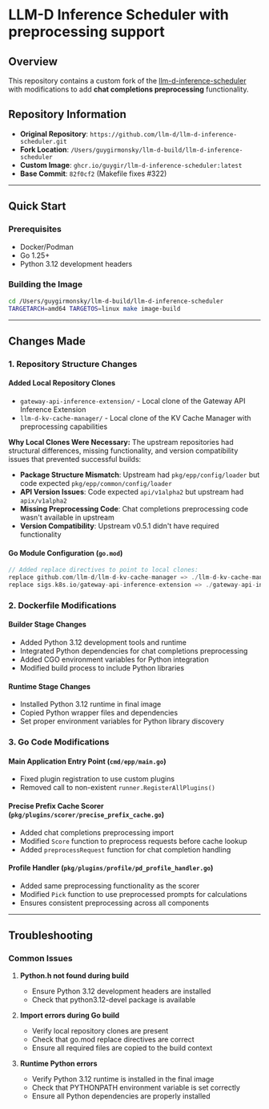 # LLM-D Inference Scheduler with preprocessing support

## Overview

This repository contains a custom fork of the [llm-d-inference-scheduler](https://github.com/llm-d/llm-d-inference-scheduler) with modifications to add **chat completions preprocessing** functionality.

## Repository Information

- **Original Repository**: `https://github.com/llm-d/llm-d-inference-scheduler.git`
- **Fork Location**: `/Users/guygirmonsky/llm-d-build/llm-d-inference-scheduler`
- **Custom Image**: `ghcr.io/guygir/llm-d-inference-scheduler:latest`
- **Base Commit**: `82f0cf2` (Makefile fixes #322)

---

## Quick Start

### Prerequisites
- Docker/Podman
- Go 1.25+
- Python 3.12 development headers

### Building the Image
```bash
cd /Users/guygirmonsky/llm-d-build/llm-d-inference-scheduler
TARGETARCH=amd64 TARGETOS=linux make image-build
```

---

## Changes Made

### 1. Repository Structure Changes

#### Added Local Repository Clones
- `gateway-api-inference-extension/` - Local clone of the Gateway API Inference Extension
- `llm-d-kv-cache-manager/` - Local clone of the KV Cache Manager with preprocessing capabilities

**Why Local Clones Were Necessary:**
The upstream repositories had structural differences, missing functionality, and version compatibility issues that prevented successful builds:

- **Package Structure Mismatch**: Upstream had `pkg/epp/config/loader` but code expected `pkg/epp/common/config/loader`
- **API Version Issues**: Code expected `api/v1alpha2` but upstream had `apix/v1alpha2`
- **Missing Preprocessing Code**: Chat completions preprocessing code wasn't available in upstream
- **Version Compatibility**: Upstream v0.5.1 didn't have required functionality

#### Go Module Configuration (`go.mod`)
```go
// Added replace directives to point to local clones:
replace github.com/llm-d/llm-d-kv-cache-manager => ./llm-d-kv-cache-manager
replace sigs.k8s.io/gateway-api-inference-extension => ./gateway-api-inference-extension
```

### 2. Dockerfile Modifications

#### Builder Stage Changes
- Added Python 3.12 development tools and runtime
- Integrated Python dependencies for chat completions preprocessing
- Added CGO environment variables for Python integration
- Modified build process to include Python libraries

#### Runtime Stage Changes
- Installed Python 3.12 runtime in final image
- Copied Python wrapper files and dependencies
- Set proper environment variables for Python library discovery

### 3. Go Code Modifications

#### Main Application Entry Point (`cmd/epp/main.go`)
- Fixed plugin registration to use custom plugins
- Removed call to non-existent `runner.RegisterAllPlugins()`

#### Precise Prefix Cache Scorer (`pkg/plugins/scorer/precise_prefix_cache.go`)
- Added chat completions preprocessing import
- Modified `Score` function to preprocess requests before cache lookup
- Added `preprocessRequest` function for chat completion handling

#### Profile Handler (`pkg/plugins/profile/pd_profile_handler.go`)
- Added same preprocessing functionality as the scorer
- Modified `Pick` function to use preprocessed prompts for calculations
- Ensures consistent preprocessing across all components

---

## Troubleshooting

### Common Issues

1. **Python.h not found during build**
   - Ensure Python 3.12 development headers are installed
   - Check that python3.12-devel package is available

2. **Import errors during Go build**
   - Verify local repository clones are present
   - Check that go.mod replace directives are correct
   - Ensure all required files are copied to the build context

3. **Runtime Python errors**
   - Verify Python 3.12 runtime is installed in the final image
   - Check that PYTHONPATH environment variable is set correctly
   - Ensure all Python dependencies are properly installed
